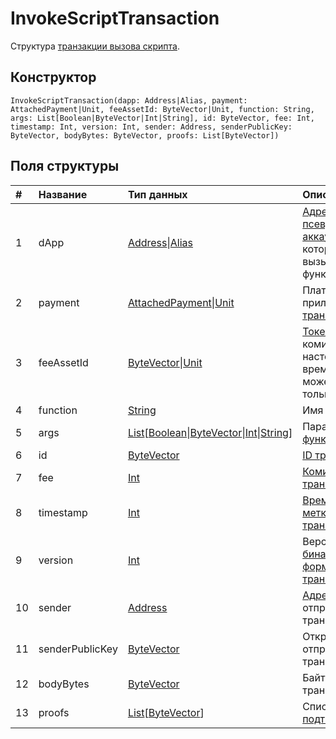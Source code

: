 # InvokeScriptTransaction

Структура [транзакции вызова скрипта](/blockchain/transaction-type/invoke-script-transaction.md).

## Конструктор

``` ride
InvokeScriptTransaction(dapp: Address|Alias, payment: AttachedPayment|Unit, feeAssetId: ByteVector|Unit, function: String, args: List[Boolean|ByteVector|Int|String], id: ByteVector, fee: Int, timestamp: Int, version: Int, sender: Address, senderPublicKey: ByteVector, bodyBytes: ByteVector, proofs: List[ByteVector])
```

## Поля структуры

| # | Название | Тип данных | Описание |
| :--- | :--- | :--- | :--- |
| 1 | dApp | [Address](/ride/structures/common-structures/address.md)&#124;[Alias](/ride/structures/common-structures/alias.md) | [Адрес](/blockchain/address.md) или [псевдоним](/blockchain/alias.md) [аккаунта](/blockchain/account.md), который вызывает функцию |
| 2 | payment | [AttachedPayment](/ride/structures/common-structures/attached-payment.md)&#124;[Unit](/ride/data-types/unit.md) | Платёж, приложенный к [транзакции](/blockchain/transaction.md) |
| 3 | feeAssetId | [ByteVector](/ride/data-types/byte-vector.md)&#124;[Unit](/ride/data-types/unit.md) | [Токен](/blockchain/token.md) комиссии. В настоящее время им может быть только [WAVES](/blockchain/token/waves.md) |
| 4 | function | [String](/ride/data-types/string.md) | Имя [функции](/ride/functions.md) |
| 5 | args | [List](/ride/data-types/list.md)[[Boolean](/ride/data-types/boolean.md)&#124;[ByteVector](/ride/data-types/byte-vector.md)&#124;[Int](/ride/data-types/int.md)&#124;[String](/ride/data-types/string.md)] | Параметры[ функции](/ride/functions.md) |
| 6 | id | [ByteVector](/ride/data-types/byte-vector.md) | [ID транзакции](/blockchain/transaction/transaction-id.md) |
| 7 | fee | [Int](/ride/data-types/int.md) | [Комиссия за транзакцию](/blockchain/transaction-fee.md) |
| 8 | timestamp | [Int](/ride/data-types/int.md) | [Временная метка транзакции](blockchain/transaction/transaction-timestamp.md) |
| 9 | version | [Int](/ride/data-types/int.md) | Версия [бинарного формата транзакции](/blockchain/binary-format/transaction-binary-format.md) |
| 10 | sender | [Address](/ride/structures/common-structures/address.md) | [Адрес](/blockchain/address.md) отправителя транзакции |
| 11 | senderPublicKey | [ByteVector](/ride/data-types/byte-vector.md) | Открытый ключ отправителя транзакции |
| 12 | bodyBytes | [ByteVector](/ride/data-types/byte-vector.md) | Байты тела транзакции |
| 13 | proofs | [List](/ride/data-types/list.md)[[ByteVector](/ride/data-types/byte-vector.md)] | Список [подтверждений](/blockchain/transaction-proof.md) |
